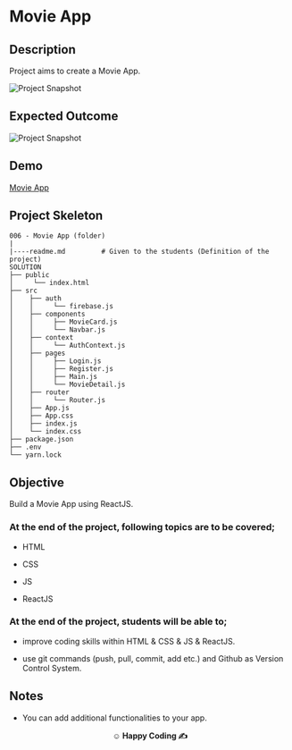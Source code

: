 

# Movie App 

## Description

Project aims to create a Movie App.

![Project Snapshot](movie-app_structure.png)
## Expected Outcome

![Project Snapshot](movie.gif)

## Demo
<a href="https://movie-app-esra.netlify.app/" target="_blank">Movie App</a>

## Project Skeleton

```
006 - Movie App (folder)
|
|----readme.md         # Given to the students (Definition of the project)
SOLUTION
├── public
│     └── index.html
├── src
│    ├── auth
│    │     └── firebase.js
│    ├── components
│    │     ├── MovieCard.js
│    │     └── Navbar.js
│    ├── context
│    │     └── AuthContext.js
│    ├── pages
│    │     ├── Login.js
│    │     ├── Register.js
│    │     ├── Main.js
│    │     └── MovieDetail.js
│    ├── router
│    │     └── Router.js
│    ├── App.js
│    ├── App.css
│    ├── index.js
│    └── index.css
├── package.json
├── .env
└── yarn.lock
```





## Objective

Build a Movie App using ReactJS.

### At the end of the project, following topics are to be covered;

- HTML

- CSS

- JS

- ReactJS
  


### At the end of the project, students will be able to;

- improve coding skills within HTML & CSS & JS & ReactJS.

- use git commands (push, pull, commit, add etc.) and Github as Version Control System.


## Notes

- You can add additional functionalities to your app.



**<p align="center">&#9786; Happy Coding &#9997;</p>**

